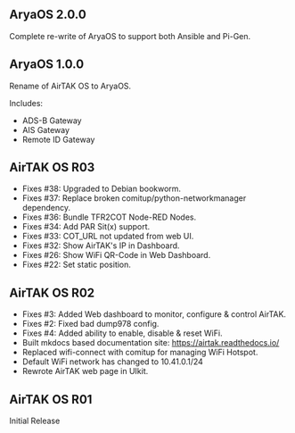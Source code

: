 ## AryaOS 2.0.0

Complete re-write of AryaOS to support both Ansible and Pi-Gen.

## AryaOS 1.0.0

Rename of AirTAK OS to AryaOS.

Includes:
* ADS-B Gateway
* AIS Gateway
* Remote ID Gateway

## AirTAK OS R03

- Fixes #38: Upgraded to Debian bookworm.
- Fixes #37: Replace broken comitup/python-networkmanager dependency.
- Fixes #36: Bundle TFR2COT Node-RED Nodes.
- Fixes #34: Add PAR Sit(x) support.
- Fixes #33: COT_URL not updated from web UI.
- Fixes #32: Show AirTAK's IP in Dashboard.
- Fixes #26: Show WiFi QR-Code in Web Dashboard.
- Fixes #22: Set static position.

## AirTAK OS R02

- Fixes #3: Added Web dashboard to monitor, configure & control AirTAK.
- Fixes #2: Fixed bad dump978 config.
- Fixes #4: Added ability to enable, disable & reset WiFi.
- Built mkdocs based documentation site: https://airtak.readthedocs.io/
- Replaced wifi-connect with comitup for managing WiFi Hotspot.
- Default WiFi network has changed to 10.41.0.1/24
- Rewrote AirTAK web page in UIkit.

## AirTAK OS R01

Initial Release
